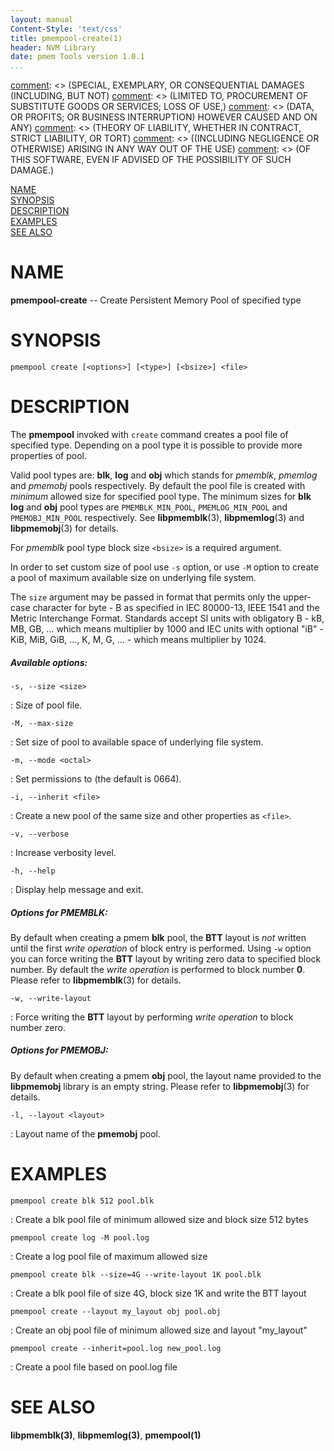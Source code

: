 ```yaml
---
layout: manual
Content-Style: 'text/css'
title: pmempool-create(1)
header: NVM Library
date: pmem Tools version 1.0.1
...
```


[comment]: <> (Copyright 2016, Intel Corporation)

[comment]: <> (Redistribution and use in source and binary forms, with or without)
[comment]: <> (modification, are permitted provided that the following conditions)
[comment]: <> (are met:)
[comment]: <> (    * Redistributions of source code must retain the above copyright)
[comment]: <> (      notice, this list of conditions and the following disclaimer.)
[comment]: <> (    * Redistributions in binary form must reproduce the above copyright)
[comment]: <> (      notice, this list of conditions and the following disclaimer in)
[comment]: <> (      the documentation and/or other materials provided with the)
[comment]: <> (      distribution.)
[comment]: <> (    * Neither the name of the copyright holder nor the names of its)
[comment]: <> (      contributors may be used to endorse or promote products derived)
[comment]: <> (      from this software without specific prior written permission.)

[comment]: <> (THIS SOFTWARE IS PROVIDED BY THE COPYRIGHT HOLDERS AND CONTRIBUTORS)
[comment]: <> ("AS IS" AND ANY EXPRESS OR IMPLIED WARRANTIES, INCLUDING, BUT NOT)
[comment]: <> (LIMITED TO, THE IMPLIED WARRANTIES OF MERCHANTABILITY AND FITNESS FOR)
[comment]: <> (A PARTICULAR PURPOSE ARE DISCLAIMED. IN NO EVENT SHALL THE COPYRIGHT)
[comment]: <> (OWNER OR CONTRIBUTORS BE LIABLE FOR ANY DIRECT, INDIRECT, INCIDENTAL,)
[comment]: <> (SPECIAL, EXEMPLARY, OR CONSEQUENTIAL DAMAGES (INCLUDING, BUT NOT)
[comment]: <> (LIMITED TO, PROCUREMENT OF SUBSTITUTE GOODS OR SERVICES; LOSS OF USE,)
[comment]: <> (DATA, OR PROFITS; OR BUSINESS INTERRUPTION) HOWEVER CAUSED AND ON ANY)
[comment]: <> (THEORY OF LIABILITY, WHETHER IN CONTRACT, STRICT LIABILITY, OR TORT)
[comment]: <> ((INCLUDING NEGLIGENCE OR OTHERWISE) ARISING IN ANY WAY OUT OF THE USE)
[comment]: <> (OF THIS SOFTWARE, EVEN IF ADVISED OF THE POSSIBILITY OF SUCH DAMAGE.)

[comment]: <> (pmempool-create.1 -- man page for pmempool-create)

[NAME](#name)<br />
[SYNOPSIS](#synopsis)<br />
[DESCRIPTION](#description)<br />
[EXAMPLES](#examples)<br />
[SEE ALSO](#see-also)<br />

# NAME #

**pmempool-create** -- Create Persistent Memory Pool of specified type

# SYNOPSIS #

```
pmempool create [<options>] [<type>] [<bsize>] <file>
```

# DESCRIPTION #

The **pmempool** invoked with `create` command creates a pool file
of specified type. Depending on a pool type it is possible to provide more properties of pool.

Valid pool types are: **blk**, **log** and **obj** which stands for
*pmemblk*, *pmemlog* and *pmemobj* pools respectively. By default
the pool file is created with *minimum* allowed size for specified
pool type. The minimum sizes for **blk** **log** and **obj** pool
types are `PMEMBLK_MIN_POOL`, `PMEMLOG_MIN_POOL` and `PMEMOBJ_MIN_POOL`
respectively. See **libpmemblk**(3), **libpmemlog**(3)
and **libpmemobj**(3) for details.

For *pmemblk* pool type block size `<bsize>` is a required argument.

In order to set custom size of pool use `-s` option, or use `-M` option to create a pool of maximum available size on underlying file system.

The `size` argument may be passed in format that permits only the upper-case
character for byte - B as specified in IEC 80000-13, IEEE 1541 and the
Metric Interchange Format. Standards accept SI units with obligatory
B - kB, MB, GB, ... which means multiplier by 1000 and IEC units with
optional "iB" - KiB, MiB, GiB, ..., K, M, G, ... - which means multiplier by 1024.

##### Available options: #####

`-s, --size <size>`

: Size of pool file.

`-M, --max-size`

: Set size of pool to available space of underlying file system.

`-m, --mode <octal>`

: Set permissions to <octal> (the default is 0664).

`-i, --inherit <file>`

: Create a new pool of the same size and other properties as `<file>`.

`-v, --verbose`

: Increase verbosity level.

`-h, --help`

: Display help message and exit.


##### Options for PMEMBLK: #####

By default when creating a pmem **blk** pool, the **BTT** layout is *not*
written until the first *write operation* of block entry is performed.
Using `-w` option you can force writing the **BTT** layout by writing
zero data to specified block number. By default the *write operation*
is performed to block number **0**. Please refer to **libpmemblk**(3) for details.

`-w, --write-layout`

: Force writing the **BTT** layout by performing *write operation* to block number zero.

##### Options for PMEMOBJ: #####

By default when creating a pmem **obj** pool, the layout name provided to
the **libpmemobj** library is an empty string. Please refer to
**libpmemobj**(3) for details.

`-l, --layout <layout>`

: Layout name of the **pmemobj** pool.


# EXAMPLES #

`pmempool create blk 512 pool.blk`

: Create a blk pool file of minimum allowed size and block size 512 bytes

`pmempool create log -M pool.log`

: Create a log pool file of maximum allowed size

`pmempool create blk --size=4G --write-layout 1K pool.blk`

: Create a blk pool file of size 4G, block size 1K and write the BTT layout

`pmempool create --layout my_layout obj pool.obj`

: Create an obj pool file of minimum allowed size and layout "my_layout"

`pmempool create --inherit=pool.log new_pool.log`

: Create a pool file based on pool.log file


# SEE ALSO #

**libpmemblk(3)**, **libpmemlog(3)**, **pmempool(1)**
